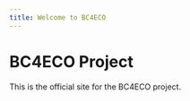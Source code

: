 ```yaml
---
title: Welcome to BC4ECO
---
```

# BC4ECO Project
This is the official site for the BC4ECO project.
